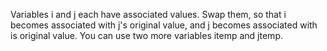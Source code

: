 Variables i and j each have associated values. Swap them, so that i becomes associated with j's original value, and j becomes associated with is original value. You can use two more variables itemp and jtemp.
